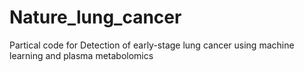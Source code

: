 # Nature_lung_cancer
Partical code for Detection of early-stage lung cancer using machine learning and plasma metabolomics
